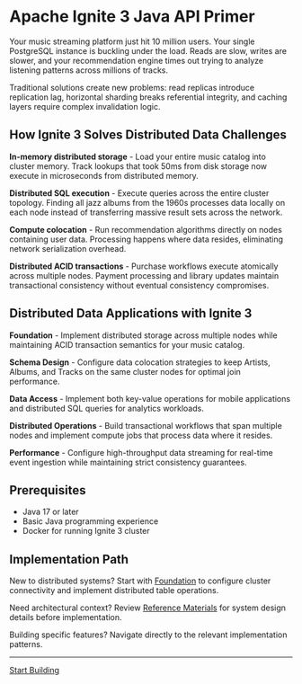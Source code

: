 # Apache Ignite 3 Java API Primer

Your music streaming platform just hit 10 million users. Your single PostgreSQL instance is buckling under the load. Reads are slow, writes are slower, and your recommendation engine times out trying to analyze listening patterns across millions of tracks.

Traditional solutions create new problems: read replicas introduce replication lag, horizontal sharding breaks referential integrity, and caching layers require complex invalidation logic.

## How Ignite 3 Solves Distributed Data Challenges

**In-memory distributed storage** - Load your entire music catalog into cluster memory. Track lookups that took 50ms from disk storage now execute in microseconds from distributed memory.

**Distributed SQL execution** - Execute queries across the entire cluster topology. Finding all jazz albums from the 1960s processes data locally on each node instead of transferring massive result sets across the network.

**Compute colocation** - Run recommendation algorithms directly on nodes containing user data. Processing happens where data resides, eliminating network serialization overhead.

**Distributed ACID transactions** - Purchase workflows execute atomically across multiple nodes. Payment processing and library updates maintain transactional consistency without eventual consistency compromises.

## Distributed Data Applications with Ignite 3

**Foundation** - Implement distributed storage across multiple nodes while maintaining ACID transaction semantics for your music catalog.

**Schema Design** - Configure data colocation strategies to keep Artists, Albums, and Tracks on the same cluster nodes for optimal join performance.

**Data Access** - Implement both key-value operations for mobile applications and distributed SQL queries for analytics workloads.

**Distributed Operations** - Build transactional workflows that span multiple nodes and implement compute jobs that process data where it resides.

**Performance** - Configure high-throughput data streaming for real-time event ingestion while maintaining strict consistency guarantees.

## Prerequisites

- Java 17 or later
- Basic Java programming experience
- Docker for running Ignite 3 cluster

## Implementation Path

New to distributed systems? Start with [Foundation](./01-foundation/) to configure cluster connectivity and implement distributed table operations.

Need architectural context? Review [Reference Materials](./00-reference/) for system design details before implementation.

Building specific features? Navigate directly to the relevant implementation patterns.

---

[Start Building](./01-foundation/01-introduction-and-architecture.md)
